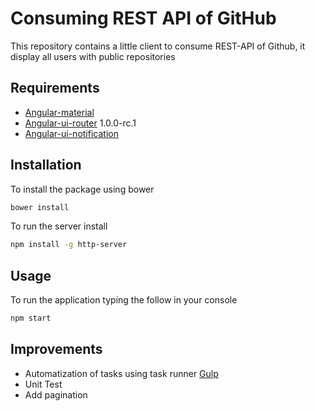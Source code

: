 # Consuming REST API of GitHub

This repository contains a little client to consume REST-API of Github, it display all users with public repositories

## Requirements

- [Angular-material](https://www.npmjs.com/package/angular-material) 
- [Angular-ui-router](https://www.npmjs.com/package/angular-ui-router) 1.0.0-rc.1
- [Angular-ui-notification](https://www.npmjs.com/package/angular-ui-notification)

## Installation

To install the package using bower

```bash
bower install 
```  
To run the server install

```bash
npm install -g http-server 
```  
## Usage

To run the application typing the follow in your console

```bash
npm start
```

## Improvements

- Automatization of tasks using task runner [Gulp](http://gulpjs.com/) 
- Unit Test 
- Add pagination
